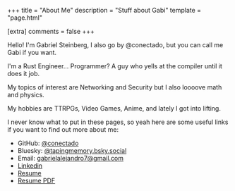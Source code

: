 +++
title = "About Me"
description = "Stuff about Gabi"
template = "page.html"

[extra]
comments = false
+++

Hello! I'm Gabriel Steinberg, I also go by @conectado, but you can call me Gabi if you want.

I'm a Rust Engineer... Programmer? A guy who yells at the compiler until it does it job.

My topics of interest are Networking and Security but I also loooove math and physics.

My hobbies are TTRPGs, Video Games, Anime, and lately I got into lifting.

I never know what to put in these pages, so yeah here are some useful links if you want to find out more about me:

- GitHub: [@conectado](https://github.com/conectado)
- Bluesky: [@tapingmemory.bsky.social](https://bsky.app/profile/tapingmemory.bsky.social)
- Email: [gabrielalejandro7@gmail.com](mailto:gabrielalejandro7@gmail.com)
- [Linkedin](https://www.linkedin.com/in/gabriel-s-40186a155)
- [Resume](https://github.com/conectado/Blog/blob/main/resume.md)
- [Resume PDF](/resume)
